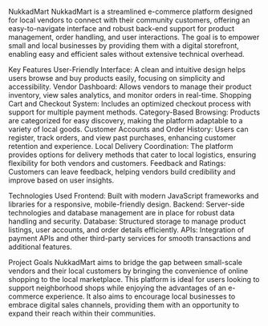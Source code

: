 NukkadMart
NukkadMart is a streamlined e-commerce platform designed for local vendors to connect with their community customers, offering an easy-to-navigate interface and robust back-end support for product management, order handling, and user interactions. The goal is to empower small and local businesses by providing them with a digital storefront, enabling easy and efficient sales without extensive technical overhead.

Key Features
User-Friendly Interface: A clean and intuitive design helps users browse and buy products easily, focusing on simplicity and accessibility.
Vendor Dashboard: Allows vendors to manage their product inventory, view sales analytics, and monitor orders in real-time.
Shopping Cart and Checkout System: Includes an optimized checkout process with support for multiple payment methods.
Category-Based Browsing: Products are categorized for easy discovery, making the platform adaptable to a variety of local goods.
Customer Accounts and Order History: Users can register, track orders, and view past purchases, enhancing customer retention and experience.
Local Delivery Coordination: The platform provides options for delivery methods that cater to local logistics, ensuring flexibility for both vendors and customers.
Feedback and Ratings: Customers can leave feedback, helping vendors build credibility and improve based on user insights.

Technologies Used
Frontend: Built with modern JavaScript frameworks and libraries for a responsive, mobile-friendly design.
Backend: Server-side technologies and database management are in place for robust data handling and security.
Database: Structured storage to manage product listings, user accounts, and order details efficiently.
APIs: Integration of payment APIs and other third-party services for smooth transactions and additional features.

Project Goals
NukkadMart aims to bridge the gap between small-scale vendors and their local customers by bringing the convenience of online shopping to the local marketplace. This platform is ideal for users looking to support neighborhood shops while enjoying the advantages of an e-commerce experience. It also aims to encourage local businesses to embrace digital sales channels, providing them with an opportunity to expand their reach within their communities.
